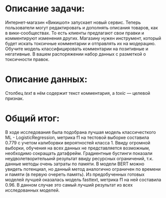 # Описание задачи: 
Интернет-магазин «Викишоп» запускает новый сервис. Теперь пользователи могут редактировать и дополнять описания товаров, как в вики-сообществах. То есть клиенты предлагают свои правки и комментируют изменения других. Магазину нужен инструмент, который будет искать токсичные комментарии и отправлять их на модерацию. 
Обучите модель классифицировать комментарии на позитивные и негативные. В вашем распоряжении набор данных с разметкой о токсичности правок.

# Описание данных: 
Столбец *text* в нём содержит текст комментария, а *toxic* — целевой признак.

# Общий итог: 
В ходе исследования была подобрана лучшая модель классичесткого ML - LogisticRegression, метрика f1 на тестовой выборке составила 0.779 c учетом калиборвки вероятностей класса 1. Ввиду огромной выборки, обучения на всех данных не представляется возможным, необходимо сокращать датафрейм. Градиентные бустинги показали неудволетворительынй результат ввиду ресурсных ограничений, т.к. данные методы очень затраты по памяти. В модели BERT можно увидеть потенциал, но данный метод аналогично ограничен по времени и памяти (в первую очереть память).
Из предобученных готовых моделей лучшей оказалась модель fasttext, метрика f1 на ней составила 0.96. В данном случае это самый лучший результат из всех исследованных моделей.